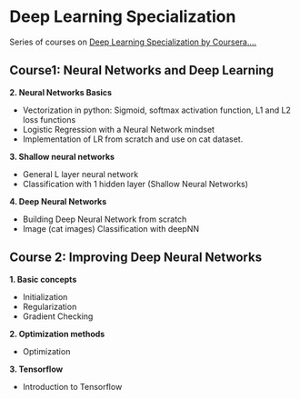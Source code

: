 # Deep Learning Specialization
Series of courses on [Deep Learning Specialization by Coursera](https://www.coursera.org/specializations/deep-learning)[.](https://github.com/jiadaizhao/Advanced-Machine-Learning-Specialization)[.](https://github.com/Kulbear/deep-learning-coursera)[.](https://github.com/HeroKillerEver/coursera-deep-learning)[.](https://github.com/HeroKillerEver/coursera-deep-learning)

## Course1: Neural Networks and Deep Learning

**2. Neural Networks Basics**
  - Vectorization in python: Sigmoid, softmax activation function, L1 and L2 loss functions
  - Logistic Regression with a Neural Network mindset
  - Implementation of LR from scratch and use on cat dataset.

**3. Shallow neural networks**
  - General L layer neural network
  - Classification with 1 hidden layer (Shallow Neural Networks)

**4. Deep Neural Networks**
  - Building Deep Neural Network from scratch
  - Image (cat images) Classification with deepNN

## Course 2: Improving Deep Neural Networks
**1. Basic concepts**
  - Initialization
  - Regularization
  - Gradient Checking

**2. Optimization methods**
  - Optimization

**3. Tensorflow**
  - Introduction to Tensorflow


